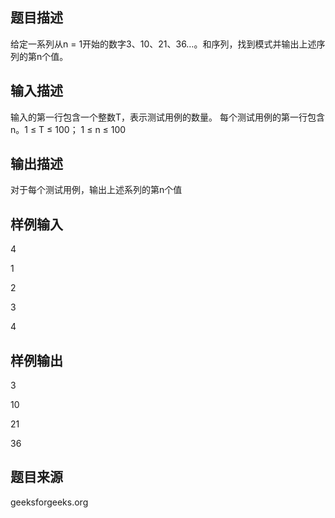 ## 题目描述
给定一系列从n = 1开始的数字3、10、21、36…。和序列，找到模式并输出上述序列的第n个值。
## 输入描述
输入的第一行包含一个整数T，表示测试用例的数量。 每个测试用例的第一行包含n。1 ≤ T ≤ 100；
1 ≤ n ≤ 100
## 输出描述
对于每个测试用例，输出上述系列的第n个值
## 样例输入
4

1

2

3

4
## 样例输出
3

10

21

36
## 题目来源
geeksforgeeks.org